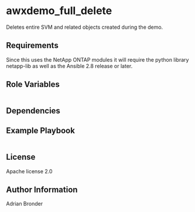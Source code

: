 awxdemo_full_delete
=========
Deletes entire SVM and related objects created during the demo.


Requirements
------------
Since this uses the NetApp ONTAP modules it will require the python library netapp-lib as well as the Ansible 2.8 release or later.


Role Variables
--------------
```
```


Dependencies
------------


Example Playbook
----------------
```
```


License
-------
Apache license 2.0


Author Information
------------------
Adrian Bronder
